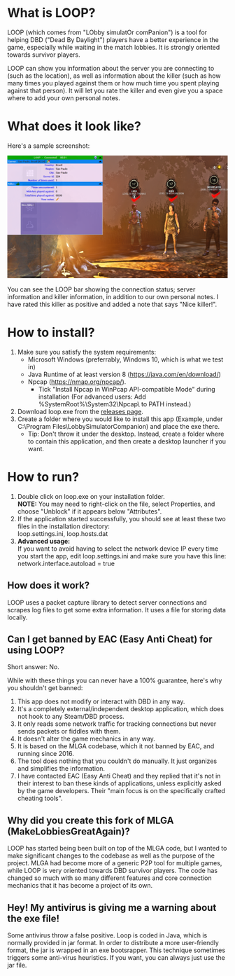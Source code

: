 # What is LOOP?

LOOP (which comes from "LObby simulatOr comPanion") is a tool for helping DBD ("Dead By Daylight") players have a better experience in the game,
especially while waiting in the match lobbies. It is strongly oriented towards survivor players.

LOOP can show you information about the server you are connecting to (such as the location), 
as well as information about the killer (such as how many times you played against them or how much time you spent 
playing against that person). It will let you rate the killer and even give you a space
where to add your own personal notes.


# What does it look like?
Here's a sample screenshot:

![](docs/images/lobby_sample.png)

You can see the LOOP bar showing the connection status; server information and killer information, in addition to our
own personal notes. I have rated this killer as positive and added a note that says "Nice killer!". 


# How to install?
1. Make sure you satisfy the system requirements:
    * Microsoft Windows (preferrably, Windows 10, which is what we test in)
    * Java Runtime of at least version 8 (https://java.com/en/download/)
    * Npcap (https://nmap.org/npcap/).
      * Tick "Install Npcap in WinPcap API-compatible Mode" during installation 
        (For advanced users: Add %SystemRoot%\System32\Npcap\ to PATH instead.)
1. Download loop.exe from the [releases page](https://github.com/nickyramone/LobbySimulatorCompanion/releases).
1. Create a folder where you would like to install this app (Example, under C:\Program Files\LobbySimulatorCompanion) 
   and place the exe there.
   * Tip: Don't throw it under the desktop. Instead, create a folder where to contain this application, and then create
          a desktop launcher if you want.


# How to run?
1. Double click on loop.exe on your installation folder.\
  **NOTE:** You may need to right-click on the file, select Properties, and choose "Unblock" if it appears below "Attributes".
1. If the application started successfully, you should see at least these two files in the installation directory:\
   loop.settings.ini, loop.hosts.dat
1. **Advanced usage:**\
   If you want to avoid having to select the network device IP every time you start the app, edit loop.settings.ini and make sure you have this line: network.interface.autoload = true



## How does it work?
LOOP uses a packet capture library to detect server connections and scrapes log files to get some extra information. 
It uses a file for storing data locally.


## Can I get banned by EAC (Easy Anti Cheat) for using LOOP?
Short answer: No.


While with these things you can never have a 100% guarantee, here's why you shouldn't get banned:
1) This app does not modify or interact with DBD in any way.
2) It's a completely external/independent desktop application, which does not hook to any Steam/DBD process.
3) It only reads some network traffic for tracking connections but never sends packets or fiddles with them.
4) It doesn't alter the game mechanics in any way.
5) It is based on the MLGA codebase, which it not banned by EAC, and running since 2016.
6) The tool does nothing that you couldn't do manually. It just organizes and simplifies the information.
7) I have contacted EAC (Easy Anti Cheat) and they replied that it's not in their interest to ban these kinds of applications,
   unless explicitly asked by the game developers. Their "main focus is on the specifically crafted cheating tools".


## Why did you create this fork of MLGA (MakeLobbiesGreatAgain)?
LOOP has started being been built on top of the MLGA code, but I wanted to make significant changes to the codebase as well as the purpose of the project.
MLGA had become more of a generic P2P tool for multiple games, while LOOP is very oriented towards DBD survivor players.
The code has changed so much with so many different features and core connection mechanics that it has become a project of its own.


## Hey! My antivirus is giving me a warning about the exe file!
Some antivirus throw a false positive. Loop is coded in Java, which is normally provided in jar format.
In order to distribute a more user-friendly format, the jar is wrapped in an exe bootsrapper.
This technique sometimes triggers some anti-virus heuristics.
If you want, you can always just use the jar file.

